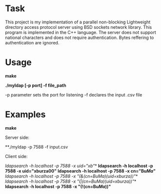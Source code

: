 # Task

This project is my implementation of a parallel non-blocking Lightweight directory access protocol server using BSD sockets network library. This program is implemented in the C++ language. The server does not support national characters and does not require authentication. Bytes reffering to authentication are ignored.

# Usage

**make**

**./myldap [-p port] -f file_path**

-p parameter sets the port for listening
-f declares the input .csv file

# Examples

**make**

Server side:

**./myldap -p 7588 -f input.csv

Client side:

**ldapsearch -h localhost -p 7588 -x uid="xb*"**
**ldapsearch -h localhost -p 7588 -x uid="xburza00"**
**ldapsearch -h localhost -p 7588 -x cn="Bu*Ma*"**
**ldapsearch -h localhost -p 7588 -x "(&(cn=Bu*Ma*)(uid=xburza*))"**
**ldapsearch -h localhost -p 7588 -x "(|(cn=Bu*Ma*)(uid=xburza*))"**
**ldapsearch -h localhost -p 7588 -x "(!(cn=Bu*Ma*))"**


